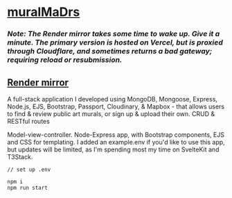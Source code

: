 # [muralMaDrs](https://muralmadrs.madr.io/)
### _Note: The Render mirror takes some time to wake up. Give it a minute. The primary version is hosted on Vercel, but is proxied through Cloudflare, and sometimes returns a bad gateway; requiring reload or resubmission._
## [Render mirror](https://muralmadrs.onrender.com/) 

A full-stack application I developed using MongoDB, Mongoose, Express, Node.js, EJS, Bootstrap, Passport, Cloudinary, & Mapbox - that allows users to find & review public art murals, or sign up & upload their own. CRUD & RESTful routes

Model-view-controller. Node-Express app, with Bootstrap components, EJS and CSS for templating. I added an example.env if you'd like to use this app, but updates will be limited, as I'm spending most my time on SvelteKit and T3Stack.

```
// set up .env

npm i
npm run start
```
